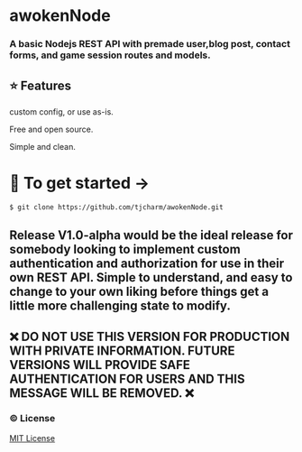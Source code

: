 # awokenNode
### A basic Nodejs REST API with premade user,blog post, contact forms, and game session routes and models.
## :star:  Features
 custom config, or use as-is.
 
 Free and open source.
 
 Simple and clean.

# 🚀  To get started ->

 ```sh
$ git clone https://github.com/tjcharm/awokenNode.git
```



## Release V1.0-alpha would be the ideal release for somebody looking to implement custom authentication and authorization for use in their own REST API. Simple to understand, and easy to change to your own liking before things get a little more challenging state to modify. 

## ❌  DO NOT USE THIS VERSION FOR PRODUCTION WITH PRIVATE INFORMATION. FUTURE VERSIONS WILL PROVIDE SAFE AUTHENTICATION FOR USERS AND THIS MESSAGE WILL BE REMOVED. ❌ 


### :copyright: License
[MIT License](http://opensource.org/licenses/MIT)
